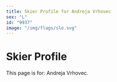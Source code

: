 ```yaml
---
title: Skier Profile for Andreja Vrhovec
sex: "L"
id: "9937"
image: "/img/flags/slo.svg" 
---
```


# Skier Profile

This page is for: Andreja Vrhovec.
    